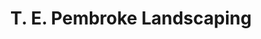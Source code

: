 ---
title: "T. E. Pembroke Landscaping"
url: /montpelier/t-e-pembroke-landscaping/
shop: garden centre
---